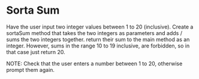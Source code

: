 # Sorta Sum

Have the user input two integer values between 1 to 20 (inclusive). Create a sortaSum method that takes the two integers as parameters and adds / sums the two integers together. return their sum to the main method as an integer. However, sums in the range 10 to 19 inclusive, are forbidden, so in that case just return 20.

NOTE: Check that the user enters a number between 1 to 20, otherwise prompt them again.
